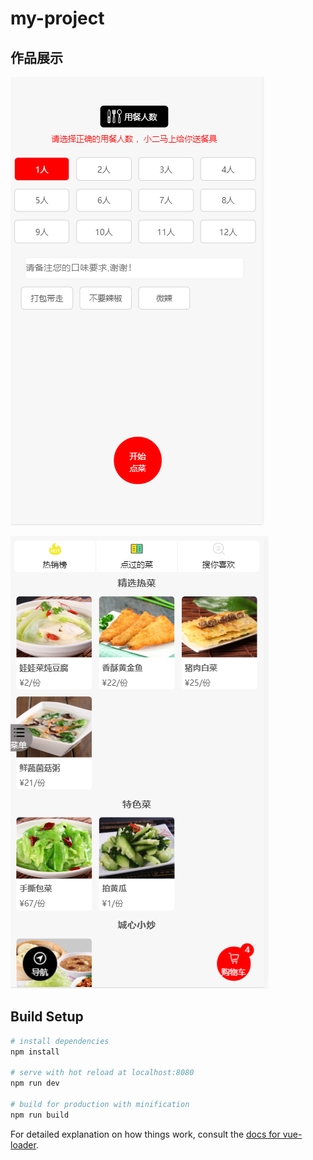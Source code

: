 # my-project

## 作品展示
![](https://github.com/coderzelin/Vue-project/blob/master/showImg/start.png)

![](https://github.com/coderzelin/Vue-project/blob/master/showImg/home.png)


## Build Setup

``` bash
# install dependencies
npm install

# serve with hot reload at localhost:8080
npm run dev

# build for production with minification
npm run build
```

For detailed explanation on how things work, consult the [docs for vue-loader](http://vuejs.github.io/vue-loader).
